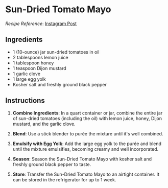 # Sun-Dried Tomato Mayo

*Recipe Reference*: [Instagram Post](https://www.instagram.com/p/CsMVRscg1Tm/)

## Ingredients

- 1 (10-ounce) jar sun-dried tomatoes in oil
- 2 tablespoons lemon juice
- 1 tablespoon honey
- 1 teaspoon Dijon mustard
- 1 garlic clove
- 1 large egg yolk
- Kosher salt and freshly ground black pepper

## Instructions

1. **Combine Ingredients**: In a quart container or jar, combine the entire jar of sun-dried tomatoes (including the oil) with lemon juice, honey, Dijon mustard, and the garlic clove.

2. **Blend**: Use a stick blender to purée the mixture until it's well combined.

3. **Emulsify with Egg Yolk**: Add the large egg yolk to the purée and blend until the mixture emulsifies, becoming creamy and well incorporated.

4. **Season**: Season the Sun-Dried Tomato Mayo with kosher salt and freshly ground black pepper to taste.

5. **Store**: Transfer the Sun-Dried Tomato Mayo to an airtight container. It can be stored in the refrigerator for up to 1 week.
